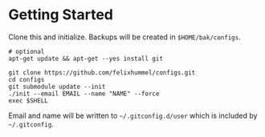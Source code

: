 Getting Started
===============
Clone this and initialize. Backups will be created in `$HOME/bak/configs`.

    # optional
    apt-get update && apt-get --yes install git

    git clone https://github.com/felixhummel/configs.git
    cd configs
    git submodule update --init
    ./init --email EMAIL --name "NAME" --force
    exec $SHELL

Email and name will be written to `~/.gitconfig.d/user` which is included by
`~/.gitconfig`.
